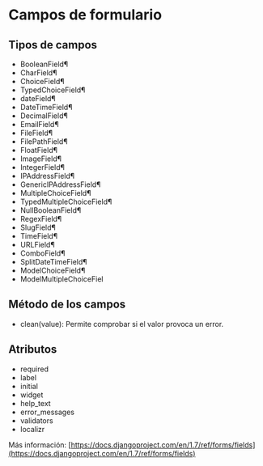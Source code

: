# Campos de formulario

## Tipos de campos

* BooleanField¶
* CharField¶
* ChoiceField¶
* TypedChoiceField¶
* dateField¶
* DateTimeField¶
* DecimalField¶
* EmailField¶
* FileField¶
* FilePathField¶
* FloatField¶
* ImageField¶
* IntegerField¶
* IPAddressField¶
* GenericIPAddressField¶
* MultipleChoiceField¶
* TypedMultipleChoiceField¶
* NullBooleanField¶
* RegexField¶
* SlugField¶
* TimeField¶
* URLField¶
* ComboField¶
* SplitDateTimeField¶
* ModelChoiceField¶
* ModelMultipleChoiceFiel

## Método de los campos

* clean(value): Permite comprobar si el valor provoca un error.

## Atributos

* required
* label
* initial
* widget
* help_text
* error_messages
* validators
* localizr

Más información: [https://docs.djangoproject.com/en/1.7/ref/forms/fields](https://docs.djangoproject.com/en/1.7/ref/forms/fields)